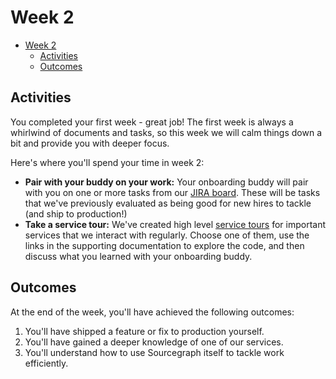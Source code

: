 # Week 2

- [Week 2](#week-2)
  - [Activities](#activities)
  - [Outcomes](#outcomes)

## Activities

You completed your first week - great job! The first week is always a whirlwind of documents and tasks, so this week we will calm things down a bit and provide you with deeper focus.

Here's where you'll spend your time in week 2:

- **Pair with your buddy on your work:** Your onboarding buddy will pair with you on one or more tasks from our [JIRA board](https://sourcegraph.atlassian.net/secure/RapidBoard.jspa?rapidView=5&projectKey=COREAPP). These will be tasks that we've previously evaluated as being good for new hires to tackle (and ship to production!)
- **Take a service tour:** We've created high level [service tours](index.md#service-tours) for important services that we interact with regularly. Choose one of them, use the links in the supporting documentation to explore the code, and then discuss what you learned with your onboarding buddy.

## Outcomes

At the end of the week, you'll have achieved the following outcomes:

1. You'll have shipped a feature or fix to production yourself.
2. You'll have gained a deeper knowledge of one of our services.
3. You'll understand how to use Sourcegraph itself to tackle work efficiently.
